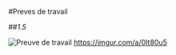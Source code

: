 #Preves de travail

##*1.5*

![](https://i.imgur.com/sJNcxQk.png "Preuve de travail")
<https://imgur.com/a/0It80u5>

